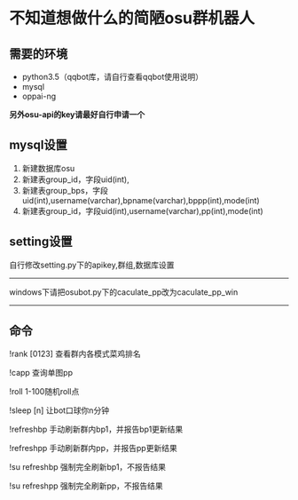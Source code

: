 # 不知道想做什么的简陋osu群机器人 #

## 需要的环境 ##

- python3.5（qqbot库，请自行查看qqbot使用说明）
- mysql
- oppai-ng

**另外osu-api的key请最好自行申请一个**

## mysql设置 ##

1. 新建数据库osu
1. 新建表group_id，字段uid(int),
1. 新建表group_bps，字段uid(int),username(varchar),bpname(varchar),bppp(int),mode(int)
1. 新建表group_id，字段uid(int),username(varchar),pp(int),mode(int)

## setting设置 ##

自行修改setting.py下的apikey,群组,数据库设置

----------

windows下请把osubot.py下的caculate_pp改为caculate_pp_win

----------

## 命令 ##

!rank [0123] 查看群内各模式菜鸡排名

!capp 查询单图pp

!roll 1-100随机roll点

!sleep [n] 让bot口球你n分钟

!refreshbp 手动刷新群内bp1，并报告bp1更新结果

!refreshpp 手动刷新群内pp，并报告pp更新结果

!su refreshbp 强制完全刷新bp1，不报告结果

!su refreshpp 强制完全刷新pp，不报告结果